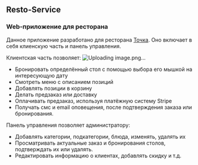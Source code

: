 ## Resto-Service
### Web-приложение для ресторана

Данное приложение разработано для ресторана [Точка](https://vk.com/tochkaobninsk).
Оно включает в себя клиенскую часть и панель управления.

Клиентская часть позволяет:
![Uploading image.png…]()
- Бронировать определённый стол с помощью выбора его мышкой на интересующую дату
- Смотреть меню с описанием позиций
- Добавлять позиции в корзину
- Делать предзаказ или доставку
- Оплачивать предзаказ, используя платёжную систему Stripe
- Получать смс и email оповещения, после подтверждения заказа или бронирования.

Панель управления позволяет администратору:
- Добавлять категории, подкатегории, блюда, изменять, удалять их
- Просматривать актуальные заказ и бронирования столов, подтверждать их или удалять.
- Редактировать информацию о клиентах, добавлять скидку и т.д.
